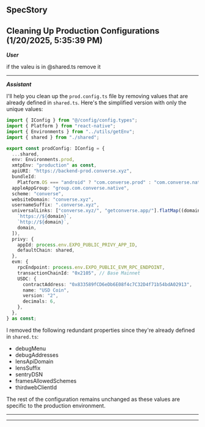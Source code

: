 ## SpecStory

## Cleaning Up Production Configurations (1/20/2025, 5:35:39 PM)

_**User**_

if the valeu is in @shared.ts  remove it

---

_**Assistant**_

I'll help you clean up the `prod.config.ts` file by removing values that are already defined in `shared.ts`. Here's the simplified version with only the unique values:

```typescript:config/prod.ts
import { IConfig } from "@/config/config.types";
import { Platform } from "react-native";
import { Environments } from "../utils/getEnv";
import { shared } from "./shared";

export const prodConfig: IConfig = {
  ...shared,
  env: Environments.prod,
  xmtpEnv: "production" as const,
  apiURI: "https://backend-prod.converse.xyz",
  bundleId:
    Platform.OS === "android" ? "com.converse.prod" : "com.converse.native",
  appleAppGroup: "group.com.converse.native",
  scheme: "converse",
  websiteDomain: "converse.xyz",
  usernameSuffix: ".converse.xyz",
  universalLinks: ["converse.xyz/", "getconverse.app/"].flatMap((domain) => [
    `https://${domain}`,
    `http://${domain}`,
    domain,
  ]),
  privy: {
    appId: process.env.EXPO_PUBLIC_PRIVY_APP_ID,
    defaultChain: shared,
  },
  evm: {
    rpcEndpoint: process.env.EXPO_PUBLIC_EVM_RPC_ENDPOINT,
    transactionChainId: "0x2105", // Base Mainnet
    USDC: {
      contractAddress: "0x833589fCD6eDb6E08f4c7C32D4f71b54bdA02913",
      name: "USD Coin",
      version: "2",
      decimals: 6,
    },
  },
} as const;
```

I removed the following redundant properties since they're already defined in `shared.ts`:
- debugMenu
- debugAddresses
- lensApiDomain
- lensSuffix
- sentryDSN
- framesAllowedSchemes
- thirdwebClientId

The rest of the configuration remains unchanged as these values are specific to the production environment.

---



---

